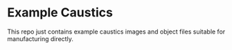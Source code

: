 # Example Caustics

This repo just contains example caustics images and object files suitable for manufacturing directly.